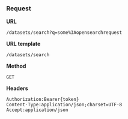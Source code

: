 ### Request

**URL**

`/datasets/search?q=some%3Aopensearchrequest`

**URL template**

`/datasets/search`

**Method**

`GET`

**Headers**

`Authorization:Bearer{token}`  
`Content-Type:application/json;charset=UTF-8`  
`Accept:application/json`  
